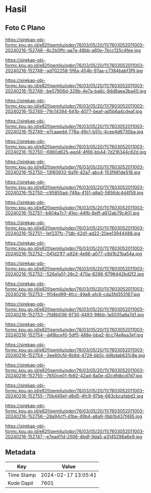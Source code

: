 # Hasil

## Foto C Plano

https://sirekap-obj-formc.kpu.go.id/e82f/pemilu/pdpr/76/03/05/20/11/7603052011003-20240216-152746--6c2b0ffc-aa7a-48bb-a60e-7bcc125c4fee.jpg

https://sirekap-obj-formc.kpu.go.id/e82f/pemilu/pdpr/76/03/05/20/11/7603052011003-20240216-152748--ad702258-5f6a-454b-97aa-c7384babf3f9.jpg

https://sirekap-obj-formc.kpu.go.id/e82f/pemilu/pdpr/76/03/05/20/11/7603052011003-20240216-152748--be57906d-329b-4e7a-ba6c-9dd8aea3ba40.jpg

https://sirekap-obj-formc.kpu.go.id/e82f/pemilu/pdpr/76/03/05/20/11/7603052011003-20240216-152749--79c14394-641b-4077-beaf-ad5b6a4cdeaf.jpg

https://sirekap-obj-formc.kpu.go.id/e82f/pemilu/pdpr/76/03/05/20/11/7603052011003-20240216-152749--e7caaedd-778a-49c1-b51c-4cee4d6730ba.jpg

https://sirekap-obj-formc.kpu.go.id/e82f/pemilu/pdpr/76/03/05/20/11/7603052011003-20240216-152750--6960d625-eed4-4f66-bb44-7d216344c62d.jpg

https://sirekap-obj-formc.kpu.go.id/e82f/pemilu/pdpr/76/03/05/20/11/7603052011003-20240216-152750--13f60932-6a19-42a7-abc4-153f681de518.jpg

https://sirekap-obj-formc.kpu.go.id/e82f/pemilu/pdpr/76/03/05/20/11/7603052011003-20240216-152750--c95855ad-748a-4151-a8a0-5856dc4d4f58.jpg

https://sirekap-obj-formc.kpu.go.id/e82f/pemilu/pdpr/76/03/05/20/11/7603052011003-20240216-152751--b804a7c7-41ec-44fb-8eff-a612ab79c401.jpg

https://sirekap-obj-formc.kpu.go.id/e82f/pemilu/pdpr/76/03/05/20/11/7603052011003-20240216-152751--1ef237fc-71db-42d1-ad22-20ee13944488.jpg

https://sirekap-obj-formc.kpu.go.id/e82f/pemilu/pdpr/76/03/05/20/11/7603052011003-20240216-152752--041d21f7-a924-4e66-a077-c8d1b21ba54a.jpg

https://sirekap-obj-formc.kpu.go.id/e82f/pemilu/pdpr/76/03/05/20/11/7603052011003-20240216-152752--526a1a51-28c2-470a-8296-6796442bd2f2.jpg

https://sirekap-obj-formc.kpu.go.id/e82f/pemilu/pdpr/76/03/05/20/11/7603052011003-20240216-152753--1f04ed99-4fcc-49a8-afc6-cda3fd353167.jpg

https://sirekap-obj-formc.kpu.go.id/e82f/pemilu/pdpr/76/03/05/20/11/7603052011003-20240216-152753--7fd8b036-9730-4493-98bb-1a5035a6a7d1.jpg

https://sirekap-obj-formc.kpu.go.id/e82f/pemilu/pdpr/76/03/05/20/11/7603052011003-20240216-152754--d49bcef0-5df5-488e-bba2-8cc74e8ea3ef.jpg

https://sirekap-obj-formc.kpu.go.id/e82f/pemilu/pdpr/76/03/05/20/11/7603052011003-20240216-152754--3ee60cfd-6b8d-4729-bb5c-b9bdab631c8e.jpg

https://sirekap-obj-formc.kpu.go.id/e82f/pemilu/pdpr/76/03/05/20/11/7603052011003-20240216-152755--7650ce01-fb92-42ad-8a0e-d2cdfdbcd7d7.jpg

https://sirekap-obj-formc.kpu.go.id/e82f/pemilu/pdpr/76/03/05/20/11/7603052011003-20240216-152755--70b449ef-d8d5-4fc9-97bb-663cbcafabd2.jpg

https://sirekap-obj-formc.kpu.go.id/e82f/pemilu/pdpr/76/03/05/20/11/7603052011003-20240216-152756--28a94cf1-d1be-49b4-a8a9-0bb1b437f485.jpg

https://sirekap-obj-formc.kpu.go.id/e82f/pemilu/pdpr/76/03/05/20/11/7603052011003-20240216-152747--e7ead11d-2506-4bdf-9da5-a3145296a6e9.jpg


## Metadata

| Key        | Value               |
| ---------- | ------------------- |
| Time Stamp | 2024-02-17 13:05:41 |
| Kode Dapil | 7601                |




